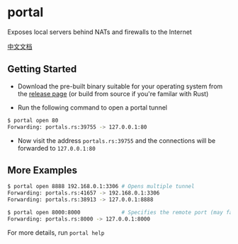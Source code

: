 # portal
Exposes local servers behind NATs and firewalls to the Internet

[中文文档](README_zh.md)

## Getting Started

* Download the pre-built binary suitable for your operating system from the [release page][1] (or build from source if you're familar with Rust)

* Run the following command to open a portal tunnel

```sh
$ portal open 80
Forwarding: portals.rs:39755 -> 127.0.0.1:80
```

* Now visit the address `portals.rs:39755` and the connections will be forwarded to `127.0.0.1:80`

## More Examples

```sh
$ portal open 8888 192.168.0.1:3306 # Opens multiple tunnel
Forwarding: portals.rs:41657 -> 192.168.0.1:3306
Forwarding: portals.rs:38913 -> 127.0.0.1:8888

$ portal open 8000:8000             # Specifies the remote port (may fail if it's in use)
Forwarding: portals.rs:8000 -> 127.0.0.1:8000
```

For more details, run `portal help`

[1]: https://github.com/wangyuntao/portal/releases
